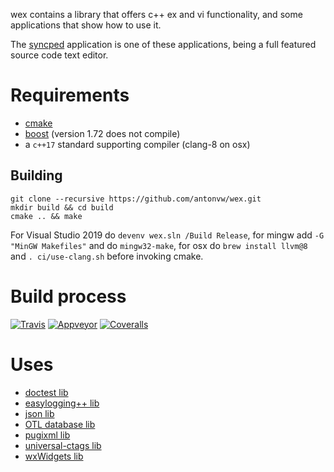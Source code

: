 wex contains a library that offers c++ ex and vi functionality, 
and some applications that show how to use it.

The [syncped](http://sourceforge.net/projects/syncped) application is 
one of these applications, being a full featured source code text editor. 

# Requirements

- [cmake](http://www.cmake.org/)    
- [boost](https://www.boost.org) (version 1.72 does not compile)
- a `c++17` standard supporting compiler (clang-8 on osx)    

## Building

```
git clone --recursive https://github.com/antonvw/wex.git    
mkdir build && cd build   
cmake .. && make
```

For Visual Studio 2019 do 
  `devenv wex.sln /Build Release`,
for mingw add `-G "MinGW Makefiles"` and do `mingw32-make`, for osx do 
`brew install llvm@8` and `. ci/use-clang.sh` before invoking cmake.

# Build process 

  [![Travis](https://travis-ci.org/antonvw/wex.png?branch=master)](https://travis-ci.org/antonvw/wex)
  [![Appveyor](https://ci.appveyor.com/api/projects/status/a346d8537whyrjev?svg=true)](https://ci.appveyor.com/project/antonvw/wex)
  [![Coveralls](https://coveralls.io/repos/antonvw/wex/badge.svg?branch=master&service=github)](https://coveralls.io/github/antonvw/wex?branch=master)   

# Uses

- [doctest lib](https://github.com/onqtam/doctest)    
- [easylogging++ lib](https://github.com/muflihun/easyloggingpp)    
- [json lib](https://github.com/nlohmann/json)    
- [OTL database lib](http://otl.sourceforge.net/)    
- [pugixml lib](https://github.com/zeux/pugixml)    
- [universal-ctags lib](https://github.com/universal-ctags/ctags)    
- [wxWidgets lib](https://github.com/wxWidgets/wxWidgets/)
